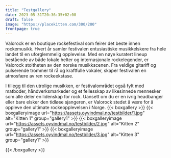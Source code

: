```yaml
---
title: "Testgallery"
date: 2023-05-31T20:36:35+02:00
draft: false
image: "https://placekitten.com/300/200"
frontpage: true
---
```

Valorock er en boutique rockefestival som feirer det beste innen rockemusikk. Hvert år samler festivalen entusiastiske musikkelskere fra hele landet til en uforglemmelig opplevelse. Med en nøye kuratert lineup bestående av både lokale helter og internasjonale rockelegender, er Valorock stoltheten av den norske musikkscenen. Fra veldige gitariff og pulserende trommer til rå og kraftfulle vokaler, skaper festivalen en atmosfære av ren rockeekstase. 

I tillegg til den utrolige musikken, er festivalområdet også fylt med matboder, håndverksmarkeder og et fellesskap av likesinnede mennesker som alle deler en lidenskap for rock. Uansett om du er en ivrig headbanger eller bare elsker den tidløse sjangeren, er Valorock stedet å være for å oppleve den ultimate rockeopplevelsen i Norge.
{{< boxgallery >}}
  {{< boxgalleryimage url="https://assets.oyvindmal.no/testbilder/1.jpg" alt="Kitten 1" group="gallery1" >}}
{{< boxgalleryimage url="https://assets.oyvindmal.no/testbilder/2.jpg" alt="Kitten 2" group="gallery1" >}}
{{< boxgalleryimage url="https://assets.oyvindmal.no/testbilder/3.jpg" alt="Kitten 3" group="gallery1" >}}

{{< /boxgallery >}}